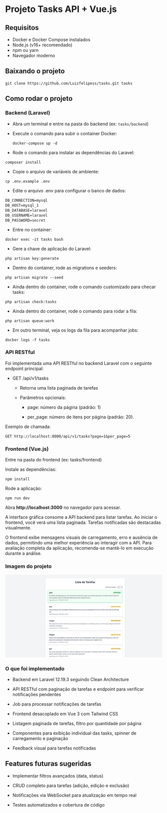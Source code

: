 # Projeto Tasks API + Vue.js

## Requisitos

- Docker e Docker Compose instalados
- Node.js (v16+ recomendado)
- npm ou yarn
- Navegador moderno


## Baixando o projeto

```
git clone https://github.com/Luizfelipess/tasks.git tasks
```

## Como rodar o projeto

### Backend (Laravel)

- Abra um terminal e entre na pasta do backend (ex: `tasks/backend`)
- Execute o comando para subir o container Docker:

    ```
   docker-compose up -d
    ```
- Rode o comando para instalar as dependências do Laravel:

```
composer install
```
- Copie o arquivo de variáveis de ambiente:

```
cp .env.example .env
```
- Edite o arquivo .env para configurar o banco de dados:

```
DB_CONNECTION=mysql
DB_HOST=mysql_1
DB_DATABASE=laravel
DB_USERNAME=laravel
DB_PASSWORD=secret
```

- Entre no container:

```
docker exec -it tasks bash
```
- Gere a chave de aplicação do Laravel:

```
php artisan key:generate
```

- Dentro do container, rode as migrations e seeders:

```
php artisan migrate --seed
```

- Ainda dentro do container, rode o comando customizado para checar tasks:

```
php artisan check:tasks
```

- Ainda dentro do container, rode o comando para rodar a fila:

```
php artisan queue:work
```

- Em outro terminal, veja os logs da fila para acompanhar jobs:

```
docker logs -f tasks
```

### API RESTful

Foi implementada uma API RESTful no backend Laravel com o seguinte endpoint principal:

- GET /api/v1/tasks

  - Retorna uma lista paginada de tarefas

  - Parâmetros opcionais:

    - page: número da página (padrão: 1)

    - per_page: número de itens por página (padrão: 20).

Exemplo de chamada:

```
GET http://localhost:8000/api/v1/tasks?page=1&per_page=5
```


### Frontend (Vue.js)

Entre na pasta do frontend (ex: tasks/frontend)

Instale as dependências:

```
npm install
```

Rode a aplicação:

```
npm run dev
``` 

Abra **http://localhost:3000** no navegador para acessar.

A interface gráfica consome a API backend para listar tarefas. Ao iniciar o frontend, você verá uma lista paginada. Tarefas notificadas são destacadas visualmente.

O frontend exibe mensagens visuais de carregamento, erro e ausência de dados, permitindo uma melhor experiência ao interagir com a API. Para avaliação completa da aplicação, recomenda-se mantê-lo em execução durante a análise.

### Imagem do projeto

![Project TASK](frontend/src/assets/img/img.png)


### O que foi implementado

- Backend em Laravel 12.19.3 seguindo Clean Architecture

- API RESTful com paginação de tarefas e endpoint para verificar notificações pendentes

- Job para processar notificações de tarefas

- Frontend desacoplado em Vue 3 com Tailwind CSS

- Listagem paginada de tarefas, filtro por quantidade por página

- Componentes para exibição individual das tasks, spinner de carregamento e paginação

- Feedback visual para tarefas notificadas


## Features futuras sugeridas

- Implementar filtros avançados (data, status)

- CRUD completo para tarefas (adição, edição e exclusão)

- Notificações via WebSocket para atualização em tempo real

- Testes automatizados e cobertura de código
